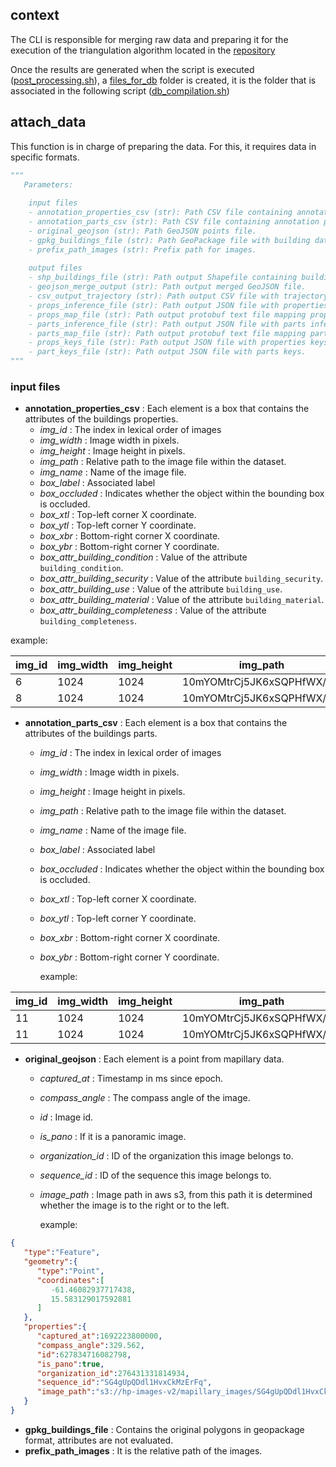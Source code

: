 ## context
The CLI is responsible for merging raw data and preparing it for the execution of the triangulation algorithm located in the [repository](https://github.com/developmentseed/housing-passports)

Once the results are generated when the script is executed ([post_processing.sh](https://github.com/developmentseed/housing-passports-v2/blob/feat/post-processing/houssing_passports_v2/post_processing.sh)), a [files_for_db](https://github.com/developmentseed/housing-passports-v2/blob/f1284a73bb390513fb79d984270c653a6f8e5e3b/houssing_passports_v2/post_processing.sh#L7) folder is created, 
it is the folder that is associated in the following script ([db_compilation.sh](https://github.com/developmentseed/housing-passports/blob/99785f3c4ce635bd9e313aad5294e795248801b3/db_compilation.sh#L3))

## attach_data
This function is in charge of preparing the data. For this, it requires data in specific formats.

```python
"""
   Parameters:
   
    input files
    - annotation_properties_csv (str): Path CSV file containing annotation properties.
    - annotation_parts_csv (str): Path CSV file containing annotation parts.
    - original_geojson (str): Path GeoJSON points file.
    - gpkg_buildings_file (str): Path GeoPackage file with building data.
    - prefix_path_images (str): Prefix path for images.
    
    output files
    - shp_buildings_file (str): Path output Shapefile containing building data.
    - geojson_merge_output (str): Path output merged GeoJSON file.
    - csv_output_trajectory (str): Path output CSV file with trajectory information.
    - props_inference_file (str): Path output JSON file with properties inference data.
    - props_map_file (str): Path output protobuf text file mapping properties.
    - parts_inference_file (str): Path output JSON file with parts inference data.
    - parts_map_file (str): Path output protobuf text file mapping parts.
    - props_keys_file (str): Path output JSON file with properties keys.
    - part_keys_file (str): Path output JSON file with parts keys.
"""

```
### input files

 - **annotation_properties_csv** : Each element is a box that contains the attributes of the buildings properties. 
   - *img_id* : The index in lexical order of images
   - *img_width* : Image width in pixels.
   - *img_height* : Image height in pixels.
   - *img_path* : Relative path to the image file within the dataset.
   - *img_name* : Name of the image file.
   - *box_label* : Associated label
   - *box_occluded* : Indicates whether the object within the bounding box is occluded.
   - *box_xtl* : Top-left corner X coordinate.
   - *box_ytl* : Top-left corner Y coordinate.
   - *box_xbr* : Bottom-right corner X coordinate.
   - *box_ybr* : Bottom-right corner Y coordinate.
   - *box_attr_building_condition* : Value of the attribute `building_condition`.
   - *box_attr_building_security* : Value of the attribute `building_security`.
   - *box_attr_building_use* : Value of the attribute `building_use`.
   - *box_attr_building_material* : Value of the attribute `building_material`.
   - *box_attr_building_completeness* : Value of the attribute `building_completeness`.
   
example:

|img_id|img_width|img_height|img_path|img_name|box_label|box_occluded|box_xtl|box_ytl|box_xbr|box_ybr|box_attr_building_condition|box_attr_building_security|box_attr_building_use|box_attr_building_material|box_attr_building_completeness|
|---|---|---|---|---|---|---|---|---|---|---|---|---|---|---|---|
|6|1024|1024|10mYOMtrCj5JK6xSQPHfWX/left|170212829443711_left.jpg|building_properties|0|804.00|303.40|1024.00|626.30|poor|secured|residential|plaster|complete|
|8|1024|1024|10mYOMtrCj5JK6xSQPHfWX/left|200450689554449_left.jpg|building_properties|0|923.49|467.84|1024.00|557.77|complete|mix-other-unclear|commercial|unsecured|fair|


- **annotation_parts_csv** : Each element is a box that contains the attributes of the buildings parts.
  - *img_id* : The index in lexical order of images
  - *img_width* : Image width in pixels.
  - *img_height* : Image height in pixels.
  - *img_path* : Relative path to the image file within the dataset.
  - *img_name* : Name of the image file.
  - *box_label* : Associated label
  - *box_occluded* : Indicates whether the object within the bounding box is occluded.
  - *box_xtl* : Top-left corner X coordinate.
  - *box_ytl* : Top-left corner Y coordinate.
  - *box_xbr* : Bottom-right corner X coordinate.
  - *box_ybr* : Bottom-right corner Y coordinate.
 
    example:

| img_id | img_width | img_height | img_path | img_name | box_label | box_occluded | box_xtl | box_ytl | box_xbr | box_ybr |
| --- | --- | --- | --- | --- | --- | --- | --- | --- | --- | --- |
| 11 | 1024 | 1024 | 10mYOMtrCj5JK6xSQPHfWX/left | 224506170271277_left.jpg | door | 0 | 508.40 | 394.85 | 614.49 | 602.05 | 
| 11 | 1024 | 1024 | 10mYOMtrCj5JK6xSQPHfWX/left | 224506170271277_left.jpg | window | 0 | 160.39 | 62.42 | 387.60 | 186.70 |

- **original_geojson** : Each element is a point from mapillary data.
  - *captured_at* : Timestamp in ms since epoch.
  - *compass_angle* : The compass angle of the image.
  - *id* : Image id.
  - *is_pano* : If it is a panoramic image.
  - *organization_id* : ID of the organization this image belongs to.
  - *sequence_id* : ID of the sequence this image belongs to.
  - *image_path* : Image path in aws s3, from this path it is determined whether the image is to the right or to the left.

    example:

```json
{
   "type":"Feature",
   "geometry":{
      "type":"Point",
      "coordinates":[
         -61.46082937717438,
         15.583129017592881
      ]
   },
   "properties":{
      "captured_at":1692223800000,
      "compass_angle":329.562,
      "id":627834716082798,
      "is_pano":true,
      "organization_id":276431331814934,
      "sequence_id":"SG4gUpQDdl1HvxCkMzErFq",
      "image_path":"s3://hp-images-v2/mapillary_images/SG4gUpQDdl1HvxCkMzErFq/right/627834716082798_right.jpg"
   }
}
```
- **gpkg_buildings_file** : Contains the original polygons in geopackage format, attributes are not evaluated.
- **prefix_path_images** : It is the relative path of the images.
